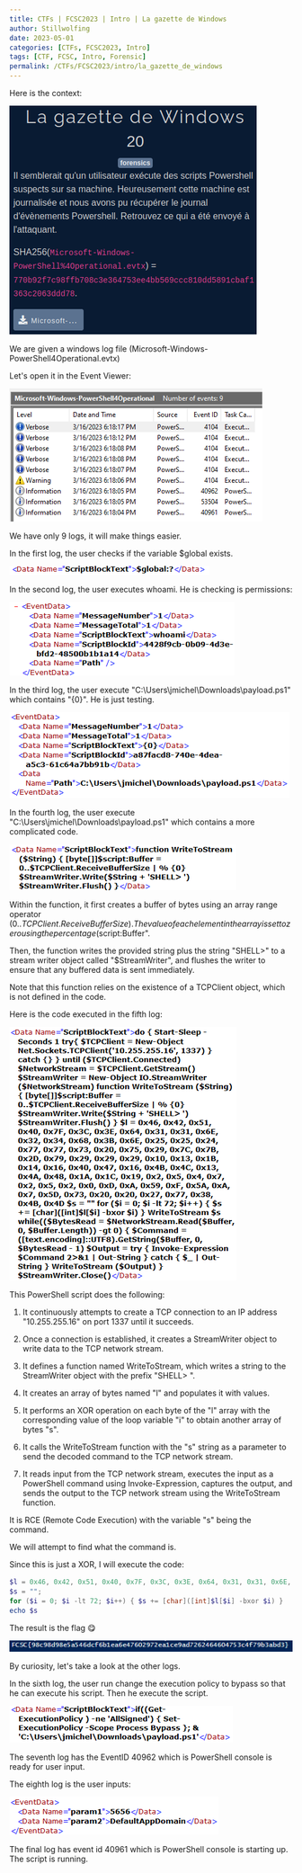 ```yaml
---
title: CTFs | FCSC2023 | Intro | La gazette de Windows
author: Stillwolfing
date: 2023-05-01
categories: [CTFs, FCSC2023, Intro]
tags: [CTF, FCSC, Intro, Forensic]
permalink: /CTFs/FCSC2023/intro/la_gazette_de_windows
---
```


Here is the context:

![context](/assets/img/CTFs/FCSC2023/Intro/la_gazette_de_windows/context.png)

We are given a windows log file (Microsoft-Windows-PowerShell4Operational.evtx)

Let's open it in the Event Viewer:

![event_viewer](/assets/img/CTFs/FCSC2023/Intro/la_gazette_de_windows/event_viewer.png)

We have only 9 logs, it will make things easier.

In the first log, the user checks if the variable $global exists.

![global](/assets/img/CTFs/FCSC2023/Intro/la_gazette_de_windows/global.png)

In the second log, the user executes whoami. He is checking is permissions:

![perms](/assets/img/CTFs/FCSC2023/Intro/la_gazette_de_windows/perms.png)

In the third log, the user execute "C:\Users\jmichel\Downloads\payload.ps1" which contains "{0}". He is just testing.

![remote_code](/assets/img/CTFs/FCSC2023/Intro/la_gazette_de_windows/remote_code.png)


In the fourth log, the user execute "C:\Users\jmichel\Downloads\payload.ps1" which contains a more complicated code.

![remote_code](/assets/img/CTFs/FCSC2023/Intro/la_gazette_de_windows/test_buffer.png)

Within the function, it first creates a buffer of bytes using an array range operator (0..$TCPClient.ReceiveBufferSize). The value of each element in the array is set to zero using the percentage (%) symbol and the script scope variable "$script:Buffer".

Then, the function writes the provided string plus the string "SHELL>" to a stream writer object called "$StreamWriter", and flushes the writer to ensure that any buffered data is sent immediately.

Note that this function relies on the existence of a TCPClient object, which is not defined in the code.

Here is the code executed in the fifth log:

![payload](/assets/img/CTFs/FCSC2023/Intro/la_gazette_de_windows/payload.png)

This PowerShell script does the following:

1. It continuously attempts to create a TCP connection to an IP address "10.255.255.16" on port 1337 until it succeeds.

2. Once a connection is established, it creates a StreamWriter object to write data to the TCP network stream.

3. It defines a function named WriteToStream, which writes a string to the StreamWriter object with the prefix "SHELL> ".

4. It creates an array of bytes named "l" and populates it with values.

5. It performs an XOR operation on each byte of the "l" array with the corresponding value of the loop variable "i" to obtain another array of bytes "s".

6. It calls the WriteToStream function with the "s" string as a parameter to send the decoded command to the TCP network stream.

7. It reads input from the TCP network stream, executes the input as a PowerShell command using Invoke-Expression, captures the output, and sends the output to the TCP network stream using the WriteToStream function.


It is RCE (Remote Code Execution) with the variable "s" being the command.

We will attempt to find what the command is.

Since this is just a XOR, I will execute the code:

```powershell
$l = 0x46, 0x42, 0x51, 0x40, 0x7F, 0x3C, 0x3E, 0x64, 0x31, 0x31, 0x6E, 0x32, 0x34, 0x68, 0x3B, 0x6E, 0x25, 0x25, 0x24, 0x77, 0x77, 0x73, 0x20, 0x75, 0x29, 0x7C, 0x7B, 0x2D, 0x79, 0x29, 0x29, 0x29, 0x10, 0x13, 0x1B, 0x14, 0x16, 0x40, 0x47, 0x16, 0x4B, 0x4C, 0x13, 0x4A, 0x48, 0x1A, 0x1C, 0x19, 0x2, 0x5, 0x4, 0x7, 0x2, 0x5, 0x2, 0x0, 0xD, 0xA, 0x59, 0xF, 0x5A, 0xA, 0x7, 0x5D, 0x73, 0x20, 0x20, 0x27, 0x77, 0x38, 0x4B, 0x4D;
$s = "";
for ($i = 0; $i -lt 72; $i++) { $s += [char]([int]$l[$i] -bxor $i) }
echo $s
```

The result is the flag 😋

![flag](/assets/img/CTFs/FCSC2023/Intro/la_gazette_de_windows/flag.png)

By curiosity, let's take a look at the other logs.

In the sixth log, the user run change the execution policy to bypass so that he can execute his script. Then he execute the script.

![execution_policy](/assets/img/CTFs/FCSC2023/Intro/la_gazette_de_windows/execution_policy.png)


The seventh log has the EventID 40962 which is PowerShell console is ready for user input.


The eighth log is the user inputs:

![user_input](/assets/img/CTFs/FCSC2023/Intro/la_gazette_de_windows/user_input.png)

The final log has event id 40961 which is PowerShell console is starting up. The script is running.




